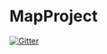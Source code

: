 # MapProject

[![Gitter](https://badges.gitter.im/MapProjectHamna/Lobby.svg)](https://gitter.im/MapProjectHamna/Lobby?utm_source=badge&utm_medium=badge&utm_campaign=pr-badge&utm_content=badge)